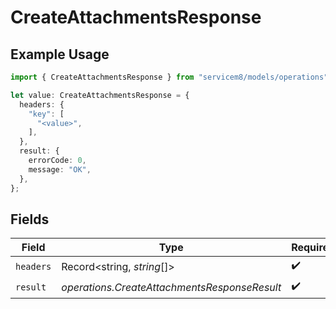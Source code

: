 # CreateAttachmentsResponse

## Example Usage

```typescript
import { CreateAttachmentsResponse } from "servicem8/models/operations";

let value: CreateAttachmentsResponse = {
  headers: {
    "key": [
      "<value>",
    ],
  },
  result: {
    errorCode: 0,
    message: "OK",
  },
};
```

## Fields

| Field                                        | Type                                         | Required                                     | Description                                  |
| -------------------------------------------- | -------------------------------------------- | -------------------------------------------- | -------------------------------------------- |
| `headers`                                    | Record<string, *string*[]>                   | :heavy_check_mark:                           | N/A                                          |
| `result`                                     | *operations.CreateAttachmentsResponseResult* | :heavy_check_mark:                           | N/A                                          |